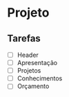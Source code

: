 # Projeto

## Tarefas

- [ ] Header
- [ ] Apresentação
- [ ] Projetos
- [ ] Conhecimentos
- [ ] Orçamento
